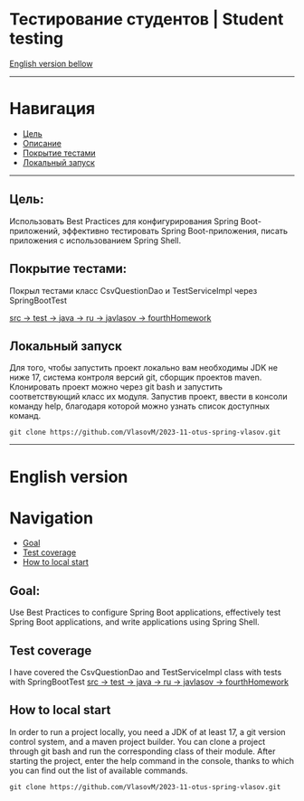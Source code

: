 # Тестирование студентов | Student testing
[English version bellow](#English-version)
___
# Навигация
- [Цель](#Цель)
- [Описание](#Описание)
- [Покрытие тестами](#Покрытие-тестами)
- [Локальный запуск](#Локальный-запуск)

---
## Цель:
Использовать Best Practiсes для конфигурирования Spring Boot-приложений,
эффективно тестировать Spring Boot-приложения, писать приложения с использованием Spring Shell.

## Покрытие тестами:
Покрыл тестами класс CsvQuestionDao и TestServiceImpl через SpringBootTest

[src -> test -> java -> ru -> javlasov -> fourthHomework](https://github.com/VlasovM/2023-11-otus-spring-vlasov/tree/master/fourthHomework/src/test/java/ru/javlasov/fourthHomework)

## Локальный запуск
Для того, чтобы запустить проект локально вам необходимы JDK не ниже 17, система контроля версий git,
сборщик проектов maven.
Клонировать проект можно через git bash и запустить соответствующий класс их модуля. Запустив проект, 
ввести в консоли команду help, благодаря которой можно узнать список доступных команд.

    git clone https://github.com/VlasovM/2023-11-otus-spring-vlasov.git

---

# English version

# Navigation
- [Goal](#Goal)
- [Test coverage](#Test-coverage)
- [How to local start](#How-to-local-start)

## Goal:
Use Best Practices to configure Spring Boot applications,
effectively test Spring Boot applications, and write applications using Spring Shell.

## Test coverage
I have covered the CsvQuestionDao and TestServiceImpl class with tests with SpringBootTest
[src -> test -> java -> ru -> javlasov -> fourthHomework](https://github.com/VlasovM/2023-11-otus-spring-vlasov/tree/master/fourthHomework/src/test/java/ru/javlasov/fourthHomework)

## How to local start
In order to run a project locally, you need a JDK of at least 17, a git version control system, 
and a maven project builder. You can clone a project through git bash and run the corresponding 
class of their module. After starting the project, enter the help command in the console, 
thanks to which you can find out the list of available commands.

    git clone https://github.com/VlasovM/2023-11-otus-spring-vlasov.git
